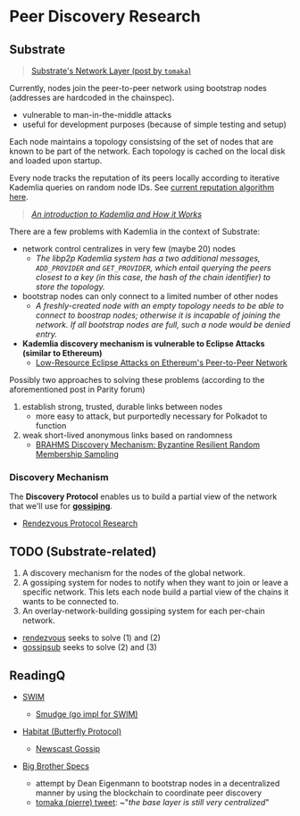 # Peer Discovery Research

## Substrate
> [Substrate's Network Layer (post by `tomaka`)](https://forum.parity.io/t/substrates-network-layer/174)

Currently, nodes join the peer-to-peer network using bootstrap nodes (addresses are hardcoded in the chainspec).
* vulnerable to man-in-the-middle attacks
* useful for development purposes (because of simple testing and setup)

Each node maintains a topology consistsing of the set of nodes that are known to be part of the network. Each topology is cached on the local disk and loaded upon startup. 

Every node tracks the reputation of its peers locally according to iterative Kademlia queries on random node IDs. See [current reputation algorithm here](./Gossip/rep.md).

> *[An introduction to Kademlia and How it Works](http://www.gleamly.com/article/introduction-kademlia-dht-how-it-works)*

There are a few problems with Kademlia in the context of Substrate:
* network control centralizes in very few (maybe 20) nodes
    * *The libp2p Kademlia system has a two additional messages, `ADD_PROVIDER` and `GET_PROVIDER`, which entail querying the peers closest to a key (in this case, the hash of the chain identifier) to store the topology.*
* bootstrap nodes can only connect to a limited number of other nodes
    * *A freshly-created node with an empty topology needs to be able to connect to boostrap nodes; otherwise it is incapable of joining the network. If all bootstrap nodes are full, such a node would be denied entry.*
* **Kademlia discovery mechanism is vulnerable to Eclipse Attacks (similar to Ethereum)**
    * [Low-Resource Eclipse Attacks on Ethereum's Peer-to-Peer Network](https://www.cs.bu.edu/~goldbe/projects/eclipseEth.pdf)

Possibly two approaches to solving these problems (according to the aforementioned post in Parity forum)
1. establish strong, trusted, durable links between nodes
    * more easy to attack, but purportedly necessary for Polkadot to function
2. weak short-lived anonymous links based on randomness
    * [BRAHMS Discovery Mechanism: Byzantine Resilient Random Membership Sampling](http://www.cs.technion.ac.il/~shralex/Brahms-Comnet-Mar-15.pdf)

### Discovery Mechanism

The **Discovery Protocol** enables us to build a partial view of the network that we'll use for **[gossiping](./Gossip)**.

* [Rendezvous Protocol Research](https://github.com/libp2p/specs/blob/4059338ff0f90835ed953e1eb4c2beb703cc04d9/rendezvous/README.md)

## TODO (Substrate-related)
1. A discovery mechanism for the nodes of the global network.
2. A gossiping system for nodes to notify when they want to join or leave a specific network. This lets each node build a partial view of the chains it wants to be connected to.
3. An overlay-network-building gossiping system for each per-chain network.

* [rendezvous](https://github.com/libp2p/specs/blob/4059338ff0f90835ed953e1eb4c2beb703cc04d9/rendezvous/README.md) seeks to solve (1) and (2)
* [gossipsub](https://github.com/libp2p/specs/tree/master/pubsub/gossipsub) seeks to solve (2) and (3)

## ReadingQ

* [SWIM](https://www.semanticscholar.org/paper/SWIM%3A-Scalable-Weakly-consistent-Infection-style-Das-Gupta/87123307869ac84fc16122043a4a313604bd948f)
    * [Smudge (go impl for SWIM)](https://github.com/clockworksoul/smudge)

* [Habitat (Butterfly Protocol)](https://www.habitat.sh/docs/internals/#bootstrap-internals)
    * [Newscast Gossip](http://www.cs.unibo.it/bison/publications/ap2pc03.pdf)

* [Big Brother Specs]()
    * attempt by Dean Eigenmann to bootstrap nodes in a decentralized manner by using the blockchain to coordinate peer discovery
    * [tomaka (pierre) tweet](): ~"*the base layer is still very centralized*"